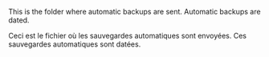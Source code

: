 This is the folder where automatic backups are sent.
Automatic backups are dated.

Ceci est le fichier où les sauvegardes automatiques sont envoyées.
Ces sauvegardes automatiques sont datées.